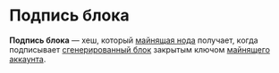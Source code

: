 # Подпись блока

**Подпись блока** — хеш, который [майнящая нода](/ru/blockchain/node/mining-node.md) получает, когда подписывает [сгенерированный блок](/ru/blockchain/block/block-generation.md) закрытым ключом [майнящего аккаунта](/ru/blockchain/mining/mining-account.md).
